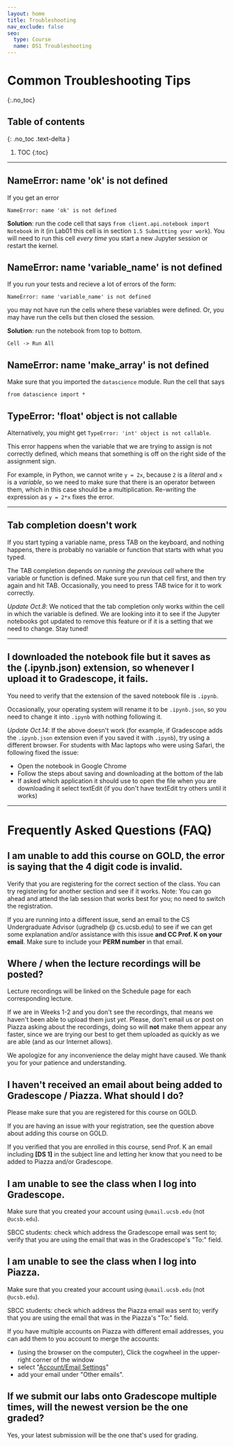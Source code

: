 ```yaml
---
layout: home
title: Troubleshooting
nav_exclude: false
seo:
  type: Course
  name: DS1 Troubleshooting
---
```


# Common Troubleshooting Tips
{:.no_toc}

## Table of contents
{: .no_toc .text-delta }

1. TOC
{:toc}

---


## NameError: name 'ok' is not defined

If you get an error
```
NameError: name 'ok' is not defined
```

**Solution**: run the code cell that says `from client.api.notebook import Notebook` in it (in Lab01 this cell is in section `1.5 Submitting your work`). You will need to run this cell _every time_ you start a new Jupyter session or restart the kernel. 


## NameError: name 'variable_name' is not defined

If you run your tests and recieve a lot of errors of the form:
```
NameError: name 'variable_name' is not defined
```
you may not have run the cells where these variables were defined. Or, you may have run the cells but then closed the session. 

**Solution**: run the notebook from top to bottom. 
```
Cell -> Run All
```

## NameError: name 'make_array' is not defined

Make sure that you imported the `datascience` module. Run the cell that says
```
from datascience import *
```

## TypeError: 'float' object is not callable

Alternatively, you might get `TypeError: 'int' object is not callable`.

This error happens when the variable that we are trying to assign is not correctly defined, which means that something is off on the right side of the assignment sign. 

For example, in Python, we cannot write `y = 2x`, because `2` is a _literal_ and `x` is a _variable_, so we need to make sure that there is an operator between them, which in this case should be a multiplication. 
Re-writing the expression as `y = 2*x` fixes the error.

-----

## Tab completion doesn't work 

If you start typing a variable name, press TAB on the keyboard, and nothing happens, there is probably no variable or function that starts with what you typed.

The TAB completion depends on _running the previous cell_ where the variable or function is defined. 
Make sure you run that cell first, and then try again and hit TAB. 
Occasionally, you need to press TAB twice for it to work correctly.

_Update Oct.8_: We noticed that the tab completion only works within the cell in which the variable is defined. 
We are looking into it to see if the Jupyter notebooks got updated to remove this feature or if it is a setting that we need to change.
Stay tuned!

------

## I downloaded the notebook file but it saves as the (.ipynb.json) extension, so whenever I upload it to Gradescope, it fails.

You need to verify that the extension of the saved notebook file is `.ipynb`.

Occasionally, your operating system will rename it to be `.ipynb.json`, so you need to change it into `.ipynb` with nothing following it.

_Update Oct.14_: If the above doesn't work (for example, if Gradescope adds the `.ipynb.json` extension even if you saved it with `.ipynb`), try using a different browser. For students with Mac laptops who were using Safari, the following fixed the issue:

* Open the notebook in Google Chrome
* Follow the steps about saving and downloading at the bottom of the lab
* If asked which application it should use to open the file when you are downloading it select textEdit (if you don't have textEdit try others until it works)


--------

# Frequently Asked Questions (FAQ)

## I am unable to add this course on GOLD, the error is saying that the 4 digit code is invalid.

Verify that you are registering for the correct section of the class.
You can try registering for another section and see if it works. Note: You can go ahead and attend the lab session that works best for you; no need to switch the registration.

If you are running into a different issue, send an email to the CS Undergraduate Advisor (ugradhelp @ cs.ucsb.edu) to see if we can get some explanation and/or assistance with this issue **and CC Prof. K on your email**. Make sure to include your **PERM number** in that email.


## Where / when the lecture recordings will be posted?

Lecture recordings will be linked on the Schedule page for each corresponding lecture. 

If we are in Weeks 1-2 and you don't see the recordings, that means we haven't been able to upload them just _yet_. 
Please, don't email us or post on Piazza asking about the recordings, doing so will **not** make them appear any faster, since we are trying our best to get them uploaded as quickly as we are able (and as our Internet allows).

We apologize for any inconvenience the delay might have caused. 
We thank you for your patience and understanding. 


## I haven't received an email about being added to Gradescope / Piazza. What should I do?

Please make sure that you are registered for this course on GOLD.

If you are having an issue with your registration, see the question above about adding this course on GOLD.

If you verified that you are enrolled in this course, send Prof. K an email including **[DS 1]** in the subject line and letting her know that you need to be added to Piazza and/or Gradescope.

## I am unable to see the class when I log into Gradescope.

Make sure that you created your account using `@umail.ucsb.edu` (not `@ucsb.edu`).

SBCC students: check which address the Gradescope email was sent to; verify that you are using the email that was in the Gradescope's "To:" field.

## I am unable to see the class when I log into Piazza.

Make sure that you created your account using `@umail.ucsb.edu` (not `@ucsb.edu`).

SBCC students: check which address the Piazza email was sent to; verify that you are using the email that was in the Piazza's "To:" field.

If you have multiple accounts on Piazza with different email addresses, you can add them to you account to merge the accounts:
* (using the browser on the computer), Click the cogwheel in the upper-right corner of the window
* select "[Account/Email Settings](https://piazza.com/account_settings)"
* add your email under "Other emails".

## If we submit our labs onto Gradescope multiple times, will the newest version be the one graded? 

Yes, your latest submission will be the one that's used for grading.


